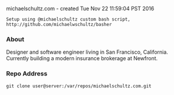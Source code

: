 michaelschultz.com - created Tue Nov 22 11:59:04 PST 2016

    Setup using @michaelschultz custom bash script,
    http://github.com/michaelwschultz/basher

### About
Designer and software engineer living in San Francisco, California. Currently building a modern insurance brokerage at Newfront.

### Repo Address
`git clone user@server:/var/repos/michaelschultz.com.git`